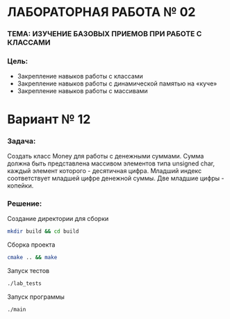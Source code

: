 # ЛАБОРАТОРНАЯ РАБОТА № 02

### ТЕМА: ИЗУЧЕНИЕ БАЗОВЫХ ПРИЕМОВ ПРИ РАБОТЕ С КЛАССАМИ

### Цель:
- Закрепление навыков работы с классами  
- Закрепление навыков работы с динамической памятью на «куче»  
- Закрепление навыков работы с массивами  

# Вариант № 12
### Задача:
Создать класс Money для работы с денежными суммами. Сумма должна быть представлена массивом элементов типа unsigned char, каждый элемент которого - десятичная цифра. Младший индекс соответствует младшей цифре денежной суммы. Две младшие цифры - копейки.

### Решение:
Создание директории для сборки
```bash
mkdir build && cd build 
```

Сборка проекта
```bash
cmake .. && make
```

Запуск тестов
```bash
./lab_tests
```

Запуск программы
```bash
./main
```